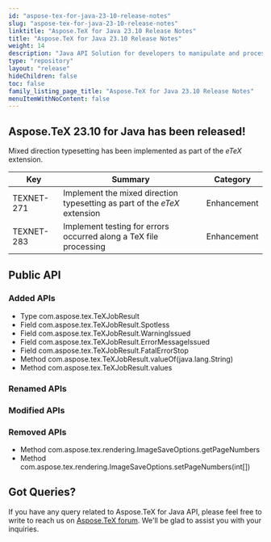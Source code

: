 ```yaml
---
id: "aspose-tex-for-java-23-10-release-notes"
slug: "aspose-tex-for-java-23-10-release-notes"
linktitle: "Aspose.TeX for Java 23.10 Release Notes"
title: "Aspose.TeX for Java 23.10 Release Notes"
weight: 14
description: "Java API Solution for developers to manipulate and process TeX and LaTeX files. Updates of Aspose.TeX API solution for Java | Release 2023.10"
type: "repository"
layout: "release"
hideChildren: false
toc: false
family_listing_page_title: "Aspose.TeX for Java 23.10 Release Notes"
menuItemWithNoContent: false
---
```


## Aspose.TeX 23.10 for Java has been released!

Mixed direction typesetting has been implemented as part of the *eTeX* extension.

| Key | Summary | Category |
|---|---|---|
| TEXNET-271 | Implement the mixed direction typesetting as part of the *eTeX* extension | Enhancement |
| TEXNET-283 | Implement testing for errors occurred along a TeX file processing | Enhancement |

## Public API
### Added APIs

 * Type com.aspose.tex.TeXJobResult
 * Field com.aspose.tex.TeXJobResult.Spotless
 * Field com.aspose.tex.TeXJobResult.WarningIssued
 * Field com.aspose.tex.TeXJobResult.ErrorMessageIssued
 * Field com.aspose.tex.TeXJobResult.FatalErrorStop
 * Method com.aspose.tex.TeXJobResult.valueOf(java.lang.String)
 * Method com.aspose.tex.TeXJobResult.values

### Renamed APIs

### Modified APIs

### Removed APIs

 * Method com.aspose.tex.rendering.ImageSaveOptions.getPageNumbers
 * Method com.aspose.tex.rendering.ImageSaveOptions.setPageNumbers(int[])

## Got Queries?
If you have any query related to Aspose.TeX for Java API, please feel free to write to reach us on [Aspose.TeX forum](https://forum.aspose.com/c/tex/). We'll be glad to assist you with your inquiries.
